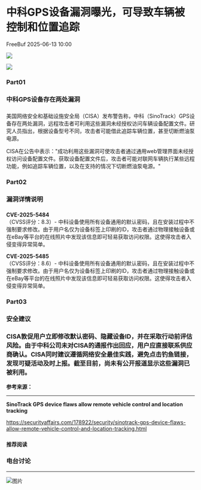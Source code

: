 #  中科GPS设备漏洞曝光，可导致车辆被控制和位置追踪  
 FreeBuf   2025-06-13 10:00  
  
![](https://mmbiz.qpic.cn/mmbiz_gif/qq5rfBadR38jUokdlWSNlAjmEsO1rzv3srXShFRuTKBGDwkj4gvYy34iajd6zQiaKl77Wsy9mjC0xBCRg0YgDIWg/640?wx_fmt=gif "")  
  
  
![](https://mmbiz.qpic.cn/mmbiz_jpg/qq5rfBadR38Tl4wYSAtXiaoFKOv5riaQkxbLBsF8eiaHKlkUniaqAuxwk8Y4fqibRSM3JmbZy0PJd2fjLRnbiacJGbGw/640?wx_fmt=jpeg&from=appmsg "")  
  
### Part01  
### 中科GPS设备存在两处漏洞  
###   
  
美国网络安全和基础设施安全局（CISA）发布警告称，中科（SinoTrack）GPS设备存在两处漏洞，远程攻击者可利用这些漏洞未经授权访问车辆设备配置文件。研究人员指出，根据设备型号不同，攻击者可能借此追踪车辆位置，甚至切断燃油泵电源。  
  
  
CISA在公告中表示："成功利用这些漏洞可使攻击者通过通用web管理界面未经授权访问设备配置文件。获取设备配置文件后，攻击者可能对联网车辆执行某些远程功能，例如追踪车辆位置，以及在支持的情况下切断燃油泵电源。"  
  
### Part02  
### 漏洞详情说明  
###   
  
**CVE-2025-5484**  
（CVSS评分：8.3）- 中科设备使用所有设备通用的默认密码，且在安装过程中不强制要求修改。由于用户名仅为设备标签上印刷的ID，攻击者通过物理接触设备或在eBay等平台的在线照片中发现该信息即可轻易获取访问权限。这使得攻击者入侵变得异常简单。  
  
  
**CVE-2025-5485**  
（CVSS评分：8.6）- 中科设备使用所有设备通用的默认密码，且在安装过程中不强制要求修改。由于用户名仅为设备标签上印刷的ID，攻击者通过物理接触设备或在eBay等平台的在线照片中发现该信息即可轻易获取访问权限。这使得攻击者入侵变得异常简单。  
###   
### Part03  
### 安全建议  
###   
### CISA敦促用户立即修改默认密码、隐藏设备ID，并在采取行动前评估风险。由于中科公司未对CISA的通报作出回应，用户应直接联系供应商确认。CISA同时建议遵循网络安全最佳实践，避免点击钓鱼链接，发现可疑活动及时上报。截至目前，尚未有公开报道显示这些漏洞已被利用。  
  
  
**参考来源：**  
  
****  
**SinoTrack GPS device flaws allow remote vehicle control and location tracking**  
  
https://securityaffairs.com/178922/security/sinotrack-gps-device-flaws-allow-remote-vehicle-control-and-location-tracking.html  
  
  
###   
###   
###   
  
**推荐阅读**  
  
[](https://mp.weixin.qq.com/s?__biz=MjM5NjA0NjgyMA==&mid=2651322946&idx=1&sn=c9cbbd848459bfe0a36fa121ff364ad0&scene=21#wechat_redirect)  
  
### 电台讨论  
  
****  
  
  
  
![图片](https://mmbiz.qpic.cn/mmbiz_gif/qq5rfBadR3icF8RMnJbsqatMibR6OicVrUDaz0fyxNtBDpPlLfibJZILzHQcwaKkb4ia57xAShIJfQ54HjOG1oPXBew/640?wx_fmt=gif&wxfrom=5&wx_lazy=1&tp=webp "")  
  
